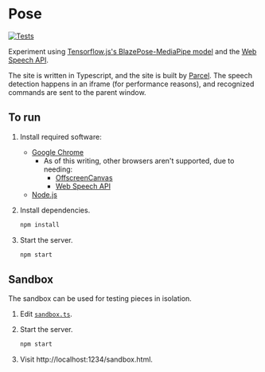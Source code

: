 # Pose

[![Tests](https://github.com/afeld/pose/actions/workflows/tests.yml/badge.svg)](https://github.com/afeld/pose/actions/workflows/tests.yml)

Experiment using [Tensorflow.js's BlazePose-MediaPipe model](https://github.com/tensorflow/tfjs-models/tree/master/pose-detection/src/blazepose_mediapipe#readme) and the [Web Speech API](https://developer.mozilla.org/en-US/docs/Web/API/Web_Speech_API/Using_the_Web_Speech_API).

The site is written in Typescript, and the site is built by [Parcel](https://parceljs.org/). The speech detection happens in an iframe (for performance reasons), and recognized commands are sent to the parent window.

## To run

1. Install required software:
   - [Google Chrome](https://www.google.com/chrome/index.html)
     - As of this writing, other browsers aren't supported, due to needing:
       - [OffscreenCanvas](https://caniuse.com/offscreencanvas)
       - [Web Speech API](https://caniuse.com/speech-recognition)
   - [Node.js](https://nodejs.org/)
1. Install dependencies.

   ```sh
   npm install
   ```

1. Start the server.

   ```sh
   npm start
   ```

## Sandbox

The sandbox can be used for testing pieces in isolation.

1. Edit [`sandbox.ts`](src/js/sandbox.ts).
1. Start the server.

   ```sh
   npm start
   ```

1. Visit http://localhost:1234/sandbox.html.
